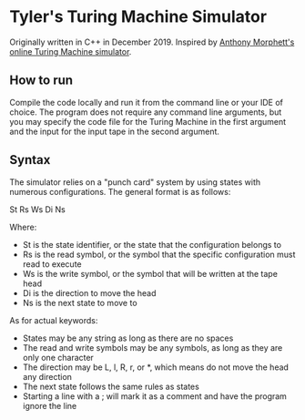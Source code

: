 # Tyler's Turing Machine Simulator
Originally written in C++ in December 2019. Inspired by [Anthony Morphett's online Turing Machine simulator](http://morphett.info/turing/turing.html).

## How to run
Compile the code locally and run it from the command line or your IDE of choice. The program does not require any command line arguments, but you may specify the code file for the Turing Machine in the first argument and the input for the input tape in the second argument.

## Syntax
The simulator relies on a "punch card" system by using states with numerous configurations. The general format is as follows:

St Rs Ws Di Ns

Where:
- St is the state identifier, or the state that the configuration belongs to
- Rs is the read symbol, or the symbol that the specific configuration must read to execute
- Ws is the write symbol, or the symbol that will be written at the tape head
- Di is the direction to move the head
- Ns is the next state to move to

As for actual keywords:
- States may be any string as long as there are no spaces
- The read and write symbols may be any symbols, as long as they are only one character
- The direction may be L, l, R, r, or *, which means do not move the head any direction
- The next state follows the same rules as states
- Starting a line with a ; will mark it as a comment and have the program ignore the line

